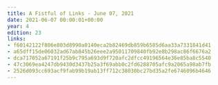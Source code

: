 ```yaml
---
title: A Fistful of Links - June 07, 2021
date: 2021-06-07 00:00:01+00:00
year: 4
edition: 23
links:
- f60142122f806e803d8990a0140eca2b82469db859b6585d6aa33a7331841d41
- a65dff15de06032ad67ab845b26eee2a95011709840fb92e8b298ac86f6676a2
- dca717052a67191f25b9c795a693d9f720afc2dfcc49196564e36e85ba8c5540
- 47c3069ea4247db9430d3437b25a3f69abb0c2fd6288705afc9a2065a98ab7fb
- 2526d093cc693acf9fab99b19ab13ff712c38030bc27bd35a2fe6746096b4646
---
```

